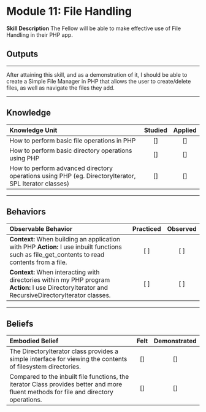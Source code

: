 # Module 11: File Handling

**Skill Description**
The Fellow will be able to make effective use of File Handling in their PHP app.

## **Outputs**
----------
After attaining this skill, and as a demonstration of it, I should be able to create a Simple File Manager in PHP that allows the user to create/delete files, as well as navigate the files they add. 

----------
## **Knowledge**


| Knowledge Unit   |      Studied      | Applied |
|:-------------|:------------------:|:--------:|
| How to perform basic file operations in PHP| [] | [] |
| How to perform basic directory operations using PHP| [] | [] |
| How to perform advanced directory operations using PHP (eg. DirectoryIterator, SPL Iterator classes)| [] | [] |


----------


## **Behaviors**

| Observable Behavior   |      Practiced      | Observed |
|:-------------|:------------------:|:--------:|
| **Context:** When building an application with PHP **Action:**  I use inbuilt functions such as file_get_contents to read contents from a file.| [ ] | [ ]  |
| **Context:** When interacting with directories within my PHP program **Action:**  I use DirectoryIterator and RecursiveDirectoryIterator classes.| [ ] | [ ]  |

----------


## **Beliefs**


| Embodied Belief   |      Felt      | Demonstrated |
|:-------------|:------------------:|:--------:|
| The DirectoryIterator class provides a simple interface for viewing the contents of filesystem directories. | [] | [] |
| Compared to the inbuilt file functions, the iterator Class provides better and more fluent methods for file and directory operations. | [] | [] |



